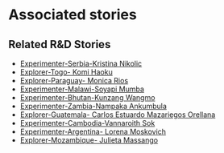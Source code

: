 # Associated stories

<!-- !!DO NOT REMOVE!! start autogenerated hyperlinks -->
## Related R&D Stories
- [Experimenter-Serbia-Kristina Nikolic](/RnD-Archive/stories/?doc=Experimenters_SRB)
- [Explorer\-Togo\- Komi Haoku](/RnD-Archive/stories/?doc=Explorers_TGO)
- [Explorer\-Paraguay\- Monica Rios](/RnD-Archive/stories/?doc=Explorers_PRY)
- [Experimenter-Malawi-Soyapi Mumba](/RnD-Archive/stories/?doc=Experimenters_MWI)
- [Experimenter-Bhutan-Kunzang Wangmo](/RnD-Archive/stories/?doc=Experimenters_BTN)
- [Experimenter-Zambia-Nampaka Ankumbula](/RnD-Archive/stories/?doc=Experimenters_ZMB)
- [Explorer\-Guatemala\- Carlos Estuardo Mazariegos Orellana](/RnD-Archive/stories/?doc=Explorers_GTM)
- [Experimenter-Cambodia-Vannaroith Sok](/RnD-Archive/stories/?doc=Experimenters_KHM)
- [Experimenter-Argentina- Lorena Moskovich](/RnD-Archive/stories/?doc=Experimenters_ARG)
- [Explorer\-Mozambique\- Julieta Massango](/RnD-Archive/stories/?doc=Explorers_MOZ)
<!-- !!DO NOT REMOVE!! end autogenerated hyperlinks -->